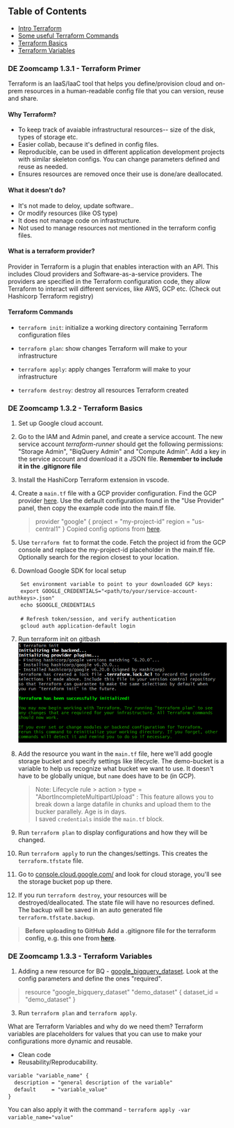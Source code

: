 ## Table of Contents
- [Intro Terraform](#de-zoomcamp-131---terraform-primer)
- [Some useful Terraform Commands](#terraform-commands)
- [Terraform Basics](#de-zoomcamp-132---terraform-basics)
- [Terraform Variables](#de-zoomcamp-133---terraform-variables)

### DE Zoomcamp 1.3.1 - Terraform Primer

Terraform is an IaaS/IaaC tool that helps you define/provision cloud and on-prem resources in a human-readable config file that you can version, reuse and share. 

#### Why Terraform?

- To keep track of avaiable infrastructural resources-- size of the disk, types of storage etc. 
- Easier collab, because it's defined in config files. 
- Reproducible, can be used in different application development projects with similar skeleton configs. You can change parameters defined and reuse as needed. 
- Ensures resources are removed once their use is done/are deallocated. 

#### What it doesn't do?

- It's not made to deloy, update software.. 
- Or modify resources (like OS type)
- It does not manage code on infrastructure. 
- Not used to manage resources not mentioned in the terraform config files.

#### What is a terraform provider?

Provider in Terraform is a plugin that enables interaction with an API. This includes Cloud providers and Software-as-a-service providers. The providers are specified in the Terraform configuration code, they allow Terraform to interact will different services, like AWS, GCP etc. (Check out Hashicorp Terraform registry)

#### Terraform Commands

* `terraform init`: initialize a working directory containing Terraform configuration files

* `terraform plan`: show changes Terraform will make to your infrastructure

* `terraform apply`: apply changes Terraform will make to your infrastructure

* `terraform destroy`: destroy all resources Terraform created

### DE Zoomcamp 1.3.2 - Terraform Basics

1. Set up Google cloud account. 

2. Go to the IAM and Admin panel, and create a service account. The new service account *terraform-runner* should get the following permissions: "Storage Admin", "BiqQuery Admin" and "Compute Admin". Add a key in the service account and download it a JSON file.
**Remember to include it in the .gitignore file** 

3. Install the HashiCorp Terraform extension in vscode.  

4. Create a `main.tf` file with a GCP provider configuration. Find the GCP provider [here](https://registry.terraform.io/providers/hashicorp/google/latest/docs). Use the default configuration found in the "Use Provider" panel, then copy the example code into the main.tf file.
    > provider "google" {
        project     = "my-project-id"
        region      = "us-central1"
    }
    > Copied config options from [here](https://registry.terraform.io/providers/hashicorp/google/latest/docs).
5. Use `terraform fmt` to format the code. Fetch the project id from the GCP console and replace the my-project-id placeholder in the main.tf file. Optionally search for the region closest to your location.

6. Download Google SDK for local setup
```
    Set environment variable to point to your downloaded GCP keys:
    export GOOGLE_CREDENTIALS="<path/to/your/service-account-authkeys>.json"
    echo $GOOGLE_CREDENTIALS

    # Refresh token/session, and verify authentication
    gcloud auth application-default login
```

7. Run terraform init on gitbash
    ![Terraform init on GitBash](terraform-init.png)

8. Add the resource you want in the `main.tf` file, here we'll add google storage bucket and specify settings like lifecycle. 
    The demo-bucket is a variable to help us recognize what bucket we want to use. It doesn't have to be globally unique, but `name` does have to be (in GCP). 
    > Note: Lifecycle rule > action > type = "AbortIncompleteMultipartUpload" : This feature allows you to break down a large datafile in chunks and upload them to the bucker parallely. 
    Age is in days.  
    I saved `credentials` inside the `main.tf` block. 

9. Run `terraform plan` to display configurations and how they will be changed. 

10. Run `terraform apply` to run the changes/settings. This creates the `terraform.tfstate` file. 

11. Go to [console.cloud.google.com/](https://console.cloud.google.com/) and look for cloud storage, you'll see the storage bucket pop up there. 

12. If you run `terraform destroy`, your resources will be destroyed/deallocated. The state file will have no resources defined. The backup will be saved in an auto generated file `terraform.tfstate.backup`. 

>**Before uploading to GitHub**
>**Add a .gitignore file for the terraform config, e.g. this one from [here](https://github.com/github/gitignore/blob/main/Terraform.gitignore).**

### DE Zoomcamp 1.3.3 - Terraform Variables

1. Adding a new resource for BQ - [google_bigquery_dataset](https://registry.terraform.io/providers/hashicorp/google/latest/docs/resources/bigquery_dataset). Look at the config parameters and define the ones "required".  
>resource "google_bigquery_dataset" "demo_dataset" {
> dataset_id = "demo_dataset"
>}

3. Run `terraform plan` and `terraform apply`. 

What are Terraform Variables and why do we need them? 
Terraform variables are placeholders for values that you can use to make your configurations more dynamic and reusable.
- Clean code
- Reusability/Reproducability. 

``` Format : 
variable "variable_name" {
  description = "general description of the variable"
  default     = "variable_value"
}
```
You can also apply it with the command - `terraform apply -var variable_name="value"`
 
